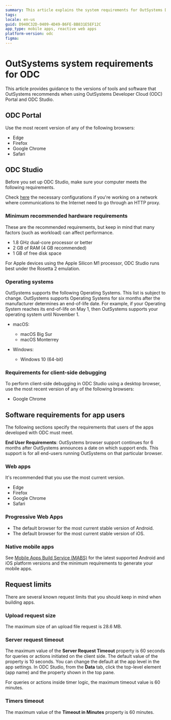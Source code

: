 ```yaml
---
summary: This article explains the system requirements for OutSystems Developer Cloud (ODC) Portal, ODC Studio, and app users, as well as the request limits of ODC.
tags:
locale: en-us
guid: D940C32D-0409-4D49-B6FE-BB831E5EF12C
app_type: mobile apps, reactive web apps
platform-version: odc
figma:
---
```


# OutSystems system requirements for ODC

This article provides guidance to the versions of tools and software that OutSystems recommends when using OutSystems Developer Cloud (ODC) Portal and ODC Studio.

## ODC Portal

Use the most recent version of any of the following browsers:

* Edge
* Firefox
* Google Chrome
* Safari

## ODC Studio

Before you set up ODC Studio, make sure your computer meets the following requirements.

<div class="info" markdown="1">

Check [here](configure-http-proxy.md) the necessary configurations if you're working on a network where communications to the Internet need to go through an HTTP proxy.

</div>

### Minimum recommended hardware requirements

These are the recommended requirements, but keep in mind that many factors (such as workload) can affect performance.

* 1.8 GHz dual-core processor or better
* 2 GB of RAM (4 GB recommended)
* 1 GB of free disk space

For Apple devices using the Apple Silicon M1 processor, ODC Studio runs best under the Rosetta 2 emulation.

### Operating systems

OutSystems supports the following Operating Systems. This list is subject to change. OutSystems supports Operating Systems for six months after the manufacturer determines an end-of-life date. For example, if your Operating System reaches its end-of-life on May 1, then OutSystems supports your operating system until November 1.

* macOS:
    * macOS Big Sur
    * macOS Monterrey

* Windows:
    * Windows 10 (64-bit)

### Requirements for client-side debugging

To perform client-side debugging in ODC Studio using a desktop browser, use the most recent version of any of the following browsers:

* Google Chrome

## Software requirements for app users

The following sections specify the requirements that users of the apps developed with ODC must meet.

<div class="info" markdown="1">

**End User Requirements**:  OutSystems browser support continues for 6 months after OutSystems announces a date on which support ends. This support is for all end-users running OutSystems on that particular browser.

</div>

### Web apps

It's recommended that you use the most current version.

* Edge
* Firefox
* Google Chrome
* Safari

### Progressive Web Apps

* The default browser for the most current stable version of Android.
* The default browser for the most current stable version of iOS.

### Native mobile apps

See [Mobile Apps Build Service (MABS)](https://success.outsystems.com/support/release_notes/mobile_apps_build_service_versions/) for the latest supported Android and iOS platform versions and the minimum requirements to generate your mobile apps.

## Request limits

There are several known request limits that you should keep in mind when building apps.

### Upload request size

The maximum size of an upload file request is 28.6 MB.

### Server request timeout

The maximum value of the **Server Request Timeout** property is 60 seconds for queries or actions initiated on the client side. The default value of the property is 10 seconds. You can change the default at the app level in the app settings. In ODC Studio, from the **Data** tab, click the top-level element (app name) and the property shown in the top pane.

For queries or actions inside timer logic, the maximum timeout value is 60 minutes.

### Timers timeout

The maximum value of the **Timeout in Minutes** property is 60 minutes.
